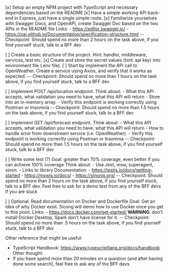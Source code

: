 [x] Setup an empty NPM project with TypeScript and necessary dependencies based on the README
[x] Have a simple working API back-end in Express, just have a single simple route.
[x] Familiarize yourselves with Swagger Docs, and OpenAPI, create Swagger Doc based on the two APIs in the README file
     Links:
        - https://editor.swagger.io/
        - https://oai.github.io/Documentation/specification-structure.html
-- Checkpoint: Should spend no more than 2 hours on the task above, if you find yourself stuck, talk to a BFF dev

[  ] Create a basic structure of the project. Hint: handler, middleware, services, test etc. 
[x] Create and store the secret values (hint: api key) into environment file (.env file).
[  ] Start by implement the API call to OpenWeather. Create a service using Axios, and verify that it works as expected.
-- Checkpoint: Should spend no more than 1 hours on the task above, if you find yourself stuck, talk to a BFF dev

[  ] Implement POST /api/location endpoint.
      Think about:
        - What this API accepts, what validation you need to have, what this API will return
        - Store into an in-memory array. 
        - Verify this endpoint is working correctly using Postman or Insomnia
-- Checkpoint: Should spend no more than 1.5 hours on the task above, if you find yourself stuck, talk to a BFF dev

[  ] Implement GET /api/forecast endpoint.
      Think about:
        - What this API accepts, what validation you need to have, what this API will return 
        - How to handle error from downstream service (i.e. OpenWeather).
        - Verify this endpoint is working correctly using Postman or Insomnia 
-- Checkpoint: Should spend no more than 1.5 hours on the task above, if you find yourself stuck, talk to a BFF dev

[  ] Write some test (?)
      Goal: greater than 70% coverage, even better if you can achieve 100% coverage
      Think about:
        - Use Jest, msw, superagent, sinon.
        - Links to library Documentation:
            - https://jestjs.io/docs/getting-started
            - https://mswjs.io/docs/
            - https://sinonjs.org/
-- Checkpoint: Should spend no more than 2 hours on the task above, if you find
yourself stuck, talk to a BFF dev. Feel free to ask for a demo test from any of
the BFF devs if you are stuck

[  ] Optional: Read documentation on Docker and Dockerfile
      Goal: Get an idea of why Docker exist. Sicong will demo how to use Docker once you get to this point. 
      Links:
        - https://docs.docker.com/get-started/
      **WARNING**: don't install Docker Desktop, Spark don't have license for it.
-- Checkpoint: Should spend no more than .5 hours on the task above, if you find yourself stuck, talk to a BFF dev

Other reference that might be useful:
- TypeScript Handbook: https://www.typescriptlang.org/docs/handbook
Other thought:
- If you have spend more than 20 minutes on a question (and after having done some search), feel free to ask any of the BFF devs.